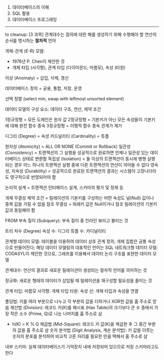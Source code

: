 1. 데이터베이스의 이해
2. SQL 활용
3. 데이터베이스 프로그래밍

---
to cleanup:
[3 과목]
관계대수는 질의에 대한 해를 생성하기 위해 수행해야 할 연산의 순서를 명시하는 **절차적** 언어

개체-관게 (E-R) 모델:
- 1976년 P. Chen이 제안한 것
- 개체 타입 (사각형), 관계 타입 (다이아몬드; 마름모), 속성 (타원)

이상 (Anomaly) = 삽입, 삭제, 갱신

데이터베이스 정의 = 공용, 통합, 저장, 운영

선택 정렬 (select min, swap with leftmost unsorted element)

데이터 모델의 구성 요소: 데이터 구조, 연산, 제약 조건

1정규정형 = 모든 도메인은 원자 값
2정규정형 = 기본키가 아닌 모든 속성들이 기본키에 대해 완전 함수 종속
3정규정형 = 이행적 함수 종속 관계가 제거

디그리 (Degree) = 속성
카드널리티 (Cardinality) = 튜플

원자성 (Atomicity) = ALL OR NONE (Commit or Rollback)
일관성 (Consistency) = 트랜잭션의 그 실행을 성공적으로 완료하면 언제나 일관성 있는 데이터베이스 상태로 변환함
독립성 (Isolation) = 둘 이상의 트랜잭션이 동시에 병행 실행되는 경우 어느 하나의 트랜잭션 실행 중에 다른 트랜잭션의 연산이 끼어들 수 없다
영속성, 지속성 (Durability) = 성공적으로 완료된 트랜잭션의 결과는 시스템이 고장나더라도 영구적으로 반영되어야 함

논리적 설계 = 트랜잭션 인터페이스 설계, 스키마의 평가 및 정제 등

개체 무결성 제약 조건 = 릴레이션의 기본키를 구성하는 어떤 속성도 널(Null) 값이나 중복 값을 가질 수 없음 
참조 무결성 = 외래키 값은 Null이거나 참조 릴레이션의 기본키 값과 동일해야 함


FROM 부속 질이 (Subquery): 부속 질이 중 인라인 뷰라고 불리는 것

트리 차수 (Degree) 
속성 수: 디그리
튜플 수: 카디널리티

관계형 데이터 모델: 테이블을 이용하여 데이터 상호 관계 정의; 개체 집합은 공통 속성으로 만들어진다; 해당 데이터 모델링의 대표적인 언어는 SQL
네트워크형 데이터 모델: CODASYL이 제안한 것으로, 그래프를 이용해서 데이터 논리 구조를 표현한 데이터 모델

관계대수: 연산의 결과로 새로운 릴레이션이 생성되는 절차적 언어를 의미하는 것

정규화: 새로운 형태의 데이터가 삽입될 때 릴레이션을 재구성할 필요성을 줄이는 것

관계 타입: 마름모
사각형: 개체 타입
타원: 속성
선: 개체 타입과 속성을 연결

폴딩법: 키를 여러 부분으로 나누고 각 부분의 값을 더하거나 XOR한 값을 홈 주소로 얻음
제산법 (Division): 레코드 키(K)를 해시표 (Has Table)의 크기보다 큰 수 중에서 가장 작은 소수 (Prime, Q)로 나눈 나머지를 홈 주소로 삼
- h(K) = K % Q
제곱법 (Mid-Square): 레코드 키 값(K)을 제곱한 후 그 중간 부분의 값을 홈 주소로 삼
숫자 분석법 (Digit Analysis, 계순 분석법): 키 값을 이루는 숫자의 분포를 분석하여 비교적 고른 자리를 필요한 만큼 택해서 홈 주소로 삼

내부 스키마: 실제 데이터베이스가 기억장치 내에 저장되어 있으므로 저장 스키마라고도 한다